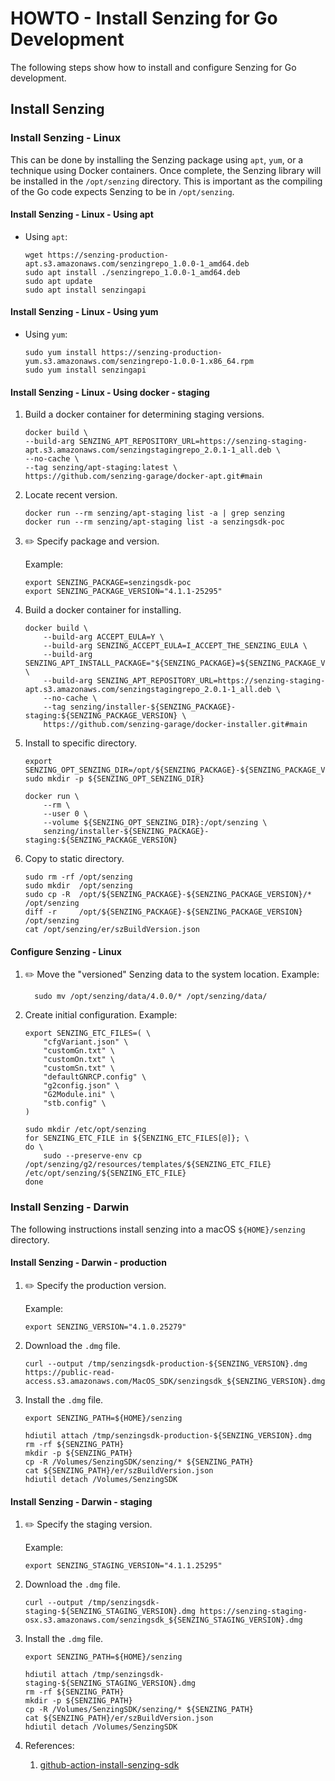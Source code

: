 # HOWTO - Install Senzing for Go Development

The following steps show how to install and configure Senzing for Go development.

## Install Senzing

### Install Senzing - Linux

This can be done by installing the Senzing package using `apt`, `yum`,
or a technique using Docker containers.
Once complete, the Senzing library will be installed in the `/opt/senzing` directory.
This is important as the compiling of the Go code expects Senzing to be in `/opt/senzing`.

#### Install Senzing - Linux - Using apt

- Using `apt`:

  ```console
  wget https://senzing-production-apt.s3.amazonaws.com/senzingrepo_1.0.0-1_amd64.deb
  sudo apt install ./senzingrepo_1.0.0-1_amd64.deb
  sudo apt update
  sudo apt install senzingapi
  ```

#### Install Senzing - Linux - Using yum

- Using `yum`:

  ```console
  sudo yum install https://senzing-production-yum.s3.amazonaws.com/senzingrepo-1.0.0-1.x86_64.rpm
  sudo yum install senzingapi
  ```

#### Install Senzing - Linux - Using docker - staging

1. Build a docker container for determining staging versions.

    ```console
    docker build \
    --build-arg SENZING_APT_REPOSITORY_URL=https://senzing-staging-apt.s3.amazonaws.com/senzingstagingrepo_2.0.1-1_all.deb \
    --no-cache \
    --tag senzing/apt-staging:latest \
    https://github.com/senzing-garage/docker-apt.git#main
    ```

1. Locate recent version.

    ```console
    docker run --rm senzing/apt-staging list -a | grep senzing
    docker run --rm senzing/apt-staging list -a senzingsdk-poc
    ```

1. :pencil2: Specify package and version.

   Example:

    ```console
    export SENZING_PACKAGE=senzingsdk-poc
    export SENZING_PACKAGE_VERSION="4.1.1-25295"
    ```

1. Build a docker container for installing.

    ```console
    docker build \
        --build-arg ACCEPT_EULA=Y \
        --build-arg SENZING_ACCEPT_EULA=I_ACCEPT_THE_SENZING_EULA \
        --build-arg SENZING_APT_INSTALL_PACKAGE="${SENZING_PACKAGE}=${SENZING_PACKAGE_VERSION}" \
        --build-arg SENZING_APT_REPOSITORY_URL=https://senzing-staging-apt.s3.amazonaws.com/senzingstagingrepo_2.0.1-1_all.deb \
        --no-cache \
        --tag senzing/installer-${SENZING_PACKAGE}-staging:${SENZING_PACKAGE_VERSION} \
        https://github.com/senzing-garage/docker-installer.git#main
    ```

1. Install to specific directory.

    ```console
    export SENZING_OPT_SENZING_DIR=/opt/${SENZING_PACKAGE}-${SENZING_PACKAGE_VERSION}
    sudo mkdir -p ${SENZING_OPT_SENZING_DIR}

    docker run \
        --rm \
        --user 0 \
        --volume ${SENZING_OPT_SENZING_DIR}:/opt/senzing \
        senzing/installer-${SENZING_PACKAGE}-staging:${SENZING_PACKAGE_VERSION}
    ```

1. Copy to static directory.

    ```console
    sudo rm -rf /opt/senzing
    sudo mkdir  /opt/senzing
    sudo cp -R  /opt/${SENZING_PACKAGE}-${SENZING_PACKAGE_VERSION}/* /opt/senzing
    diff -r     /opt/${SENZING_PACKAGE}-${SENZING_PACKAGE_VERSION}   /opt/senzing
    cat /opt/senzing/er/szBuildVersion.json
    ```

#### Configure Senzing - Linux

1. :pencil2: Move the "versioned" Senzing data to the system location.
   Example:

   ```console
     sudo mv /opt/senzing/data/4.0.0/* /opt/senzing/data/
   ```

1. Create initial configuration.
   Example:

   ```console
   export SENZING_ETC_FILES=( \
       "cfgVariant.json" \
       "customGn.txt" \
       "customOn.txt" \
       "customSn.txt" \
       "defaultGNRCP.config" \
       "g2config.json" \
       "G2Module.ini" \
       "stb.config" \
   )

   sudo mkdir /etc/opt/senzing
   for SENZING_ETC_FILE in ${SENZING_ETC_FILES[@]}; \
   do \
       sudo --preserve-env cp /opt/senzing/g2/resources/templates/${SENZING_ETC_FILE} /etc/opt/senzing/${SENZING_ETC_FILE}
   done
   ```

### Install Senzing - Darwin

The following instructions install senzing into a macOS `${HOME}/senzing` directory.

#### Install Senzing - Darwin - production

1. :pencil2: Specify the production version.

    Example:

    ```console
    export SENZING_VERSION="4.1.0.25279"
    ```

1. Download the `.dmg` file.

    ```console
    curl --output /tmp/senzingsdk-production-${SENZING_VERSION}.dmg https://public-read-access.s3.amazonaws.com/MacOS_SDK/senzingsdk_${SENZING_VERSION}.dmg
    ```

1. Install the `.dmg` file.

    ```console
    export SENZING_PATH=${HOME}/senzing

    hdiutil attach /tmp/senzingsdk-production-${SENZING_VERSION}.dmg
    rm -rf ${SENZING_PATH}
    mkdir -p ${SENZING_PATH}
    cp -R /Volumes/SenzingSDK/senzing/* ${SENZING_PATH}
    cat ${SENZING_PATH}/er/szBuildVersion.json
    hdiutil detach /Volumes/SenzingSDK
    ```

#### Install Senzing - Darwin - staging

1. :pencil2: Specify the staging version.

    Example:

    ```console
    export SENZING_STAGING_VERSION="4.1.1.25295"
    ```

1. Download the `.dmg` file.

    ```console
    curl --output /tmp/senzingsdk-staging-${SENZING_STAGING_VERSION}.dmg https://senzing-staging-osx.s3.amazonaws.com/senzingsdk_${SENZING_STAGING_VERSION}.dmg
    ```

1. Install the `.dmg` file.

    ```console
    export SENZING_PATH=${HOME}/senzing

    hdiutil attach /tmp/senzingsdk-staging-${SENZING_STAGING_VERSION}.dmg
    rm -rf ${SENZING_PATH}
    mkdir -p ${SENZING_PATH}
    cp -R /Volumes/SenzingSDK/senzing/* ${SENZING_PATH}
    cat ${SENZING_PATH}/er/szBuildVersion.json
    hdiutil detach /Volumes/SenzingSDK
    ```

1. References:
    1. [github-action-install-senzing-sdk]

[github-action-install-senzing-sdk]: https://github.com/senzing-factory/github-action-install-senzing-sdk/blob/main/darwin/install-senzing.sh
